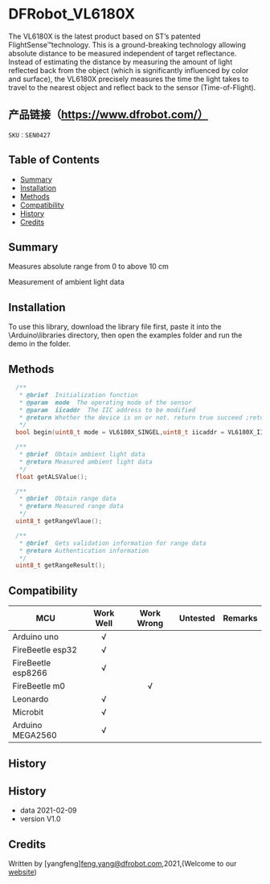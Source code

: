 # DFRobot_VL6180X

The VL6180X is the latest product based on ST’s patented FlightSense™technology. This is a ground-breaking technology allowing absolute distance to be measured independent of target reflectance. Instead of estimating the distance by measuring the amount of light reflected back from the object (which is significantly influenced by color and surface), the VL6180X precisely measures the time the light takes to travel to the nearest object and reflect back to the sensor (Time-of-Flight).

## 产品链接（https://www.dfrobot.com/）
    SKU：SEN0427

## Table of Contents

* [Summary](#summary)
* [Installation](#installation)
* [Methods](#methods)
* [Compatibility](#compatibility)
* [History](#history)
* [Credits](#credits)
<snippet>
<content>

## Summary
Measures absolute range from 0 to above 10 cm

Measurement of ambient light data

## Installation

To use this library, download the library file first, paste it into the \Arduino\libraries directory, then open the examples folder and run the demo in the folder.

## Methods

```C++
  /**
   * @brief  Initialization function
   * @param  mode  The operating mode of the sensor
   * @param  iicaddr  The IIC address to be modified
   * @return Whether the device is on or not. return true succeed ;return false failed.
   */
  bool begin(uint8_t mode = VL6180X_SINGEL,uint8_t iicaddr = VL6180X_IIC_ADDRESS);

  /**
   * @brief  Obtain ambient light data
   * @return Measured ambient light data
   */
  float getALSValue();

  /**
   * @brief  Obtain range data
   * @return Measured range data
   */
  uint8_t getRangeVlaue();

  /**
   * @brief  Gets validation information for range data
   * @return Authentication information
   */
  uint8_t getRangeResult();


```

## Compatibility

| MCU                | Work Well | Work Wrong | Untested | Remarks |
| ------------------ | :-------: | :--------: | :------: | ------- |
| Arduino uno        |     √     |            |          |         |
| FireBeetle esp32   |     √     |            |          |         |
| FireBeetle esp8266 |     √     |            |          |         |
| FireBeetle m0      |           |     √      |          |         |
| Leonardo           |     √     |            |          |         |
| Microbit           |     √     |            |          |         |
| Arduino MEGA2560   |     √     |            |          |         |


## History


## History

- data 2021-02-09
- version V1.0


## Credits

Written by [yangfeng]<feng.yang@dfrobot.com>,2021,(Welcome to our [website](https://www.dfrobot.com/))
